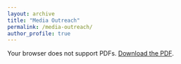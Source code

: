 ```yaml
---
layout: archive
title: "Media Outreach"
permalink: /media-outreach/
author_profile: true
---
```

<object data="../files/Ananthan_Ambikairajah_Media_Outreach.pdf" width="1000" height="1000" type='application/pdf'>
    <p>Your browser does not support PDFs. 
    <a href="../files/Ananthan_Ambikairajah_Media_Outreach.pdf">Download the PDF</a>.</p>
</object>